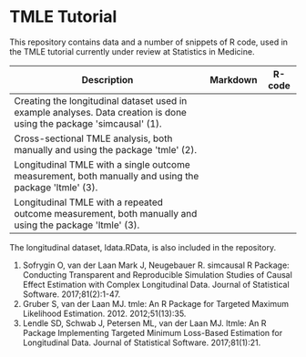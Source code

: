 # TMLE Tutorial

This repository contains data and a number of snippets of R code, used in the TMLE tutorial currently under review at Statistics in Medicine.

| Description | Markdown | R-code |
| --- | --- | --- |
| Creating the longitudinal dataset used in example analyses. Data creation is done using the package 'simcausal' (1). | | |
| Cross-sectional TMLE analysis, both manually and using the package 'tmle' (2). | | |
| Longitudinal TMLE with a single outcome measurement, both manually and using the package 'ltmle' (3). | | |
| Longitudinal TMLE with a repeated outcome measurement, both manually and using the package 'ltmle' (3). | | |

The longitudinal dataset, ldata.RData, is also included in the repository.

1. Sofrygin O, van der Laan Mark J, Neugebauer R. simcausal R Package: Conducting Transparent and Reproducible Simulation Studies of Causal Effect Estimation with Complex Longitudinal Data. Journal of Statistical Software. 2017;81(2):1-47.
2. Gruber S, van der Laan MJ. tmle: An R Package for Targeted Maximum Likelihood Estimation. 2012. 2012;51(13):35.
3. Lendle SD, Schwab J, Petersen ML, van der Laan MJ. ltmle: An R Package Implementing Targeted Minimum Loss-Based Estimation for Longitudinal Data. Journal of Statistical Software. 2017;81(1):21.

